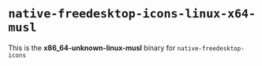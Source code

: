 # `native-freedesktop-icons-linux-x64-musl`

This is the **x86_64-unknown-linux-musl** binary for `native-freedesktop-icons`
